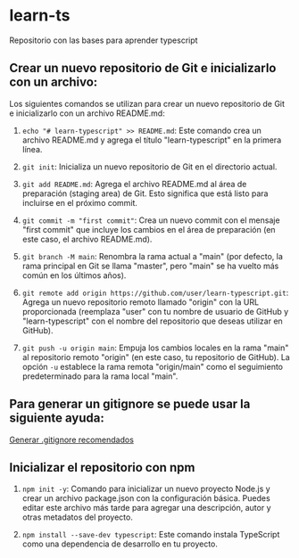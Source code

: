 # learn-ts

Repositorio con las bases para aprender typescript

## Crear un nuevo repositorio de Git e inicializarlo con un archivo:
Los siguientes comandos se utilizan para crear un nuevo repositorio de Git e inicializarlo con un archivo README.md:

1. `echo "# learn-typescript" >> README.md`: Este comando crea un archivo README.md y agrega el título "learn-typescript" en la primera línea.

2. `git init`: Inicializa un nuevo repositorio de Git en el directorio actual.

3. `git add README.md`: Agrega el archivo README.md al área de preparación (staging area) de Git. Esto significa que está listo para incluirse en el próximo commit.

4. `git commit -m "first commit"`: Crea un nuevo commit con el mensaje "first commit" que incluye los cambios en el área de preparación (en este caso, el archivo README.md).

5. `git branch -M main`: Renombra la rama actual a "main" (por defecto, la rama principal en Git se llama "master", pero "main" se ha vuelto más común en los últimos años).

6. `git remote add origin https://github.com/user/learn-typescript.git`: Agrega un nuevo repositorio remoto llamado "origin" con la URL proporcionada (reemplaza "user" con tu nombre de usuario de GitHub y "learn-typescript" con el nombre del repositorio que deseas utilizar en GitHub).

7. `git push -u origin main`: Empuja los cambios locales en la rama "main" al repositorio remoto "origin" (en este caso, tu repositorio de GitHub). La opción `-u` establece la rama remota "origin/main" como el seguimiento predeterminado para la rama local "main".


## Para generar un gitignore se puede usar la siguiente ayuda:
[Generar .gitignore recomendados](https://www.toptal.com/developers/gitignore/api/windows,linux,macos,node)

## Inicializar el repositorio con npm

1. `npm init -y`: Comando para inicializar un nuevo proyecto Node.js y crear un archivo package.json con la configuración básica. Puedes editar este archivo más tarde para agregar una descripción, autor y otras metadatos del proyecto.

2. `npm install --save-dev typescript`: Este comando instala TypeScript como una dependencia de desarrollo en tu proyecto.